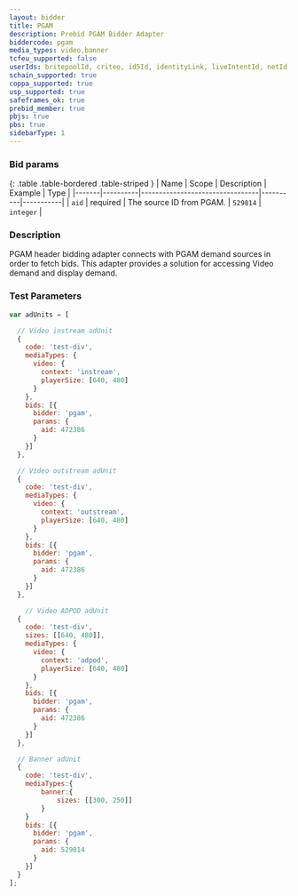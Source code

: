 ```yaml
---
layout: bidder
title: PGAM
description: Prebid PGAM Bidder Adapter
biddercode: pgam
media_types: video,banner
tcfeu_supported: false
userIds: britepoolId, criteo, id5Id, identityLink, liveIntentId, netId, parrableId, pubCommonId, unifiedId
schain_supported: true
coppa_supported: true
usp_supported: true
safeframes_ok: true
prebid_member: true
pbjs: true
pbs: true
sidebarType: 1
---
```


### Bid params

{: .table .table-bordered .table-striped }
| Name  | Scope    | Description                     | Example  | Type      |
|-------|----------|---------------------------------|----------|-----------|
| `aid` | required | The source ID from PGAM.   | `529814` | `integer` |

### Description

PGAM header bidding adapter connects with PGAM demand sources in order to fetch bids.
This adapter provides a solution for accessing Video demand and display demand.

### Test Parameters

```javascript
var adUnits = [

  // Video instream adUnit
  {
    code: 'test-div',
    mediaTypes: {
      video: {
        context: 'instream',
        playerSize: [640, 480]
      }
    },
    bids: [{
      bidder: 'pgam',
      params: {
        aid: 472386
      }
    }]
  },

  // Video outstream adUnit
  {
    code: 'test-div',
    mediaTypes: {
      video: {
        context: 'outstream',
        playerSize: [640, 480]
      }
    },
    bids: [{
      bidder: 'pgam',
      params: {
        aid: 472386
      }
    }]
  },

    // Video ADPOD adUnit
  {
    code: 'test-div',
    sizes: [[640, 480]],
    mediaTypes: {
      video: {
        context: 'adpod',
        playerSize: [640, 480]            
      }
    },
    bids: [{
      bidder: 'pgam',
      params: {
        aid: 472386
      }
    }]
  },

  // Banner adUnit
  {
    code: 'test-div',
    mediaTypes:{
        banner:{
            sizes: [[300, 250]]
        }
    }
    bids: [{
      bidder: 'pgam',
      params: {
        aid: 529814
      }
    }]
  }
];
```
